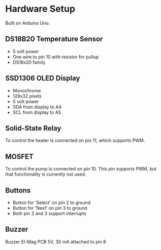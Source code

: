 Hardware Setup
==============

Built on Arduino Uno.


DS18B20 Temperature Sensor
--------------------------

- 5 volt power
- One wire to pin 10 with resistor for pullup
- DS18x20 family

SSD1306 OLED Display
--------------------

- Monochrome
- 128x32 pixels
- 5 volt power
- SDA from display to A4
- SCL from display to A5


Solid-State Relay
-----------------

To control the heater is connected on pin 11, which supports PWM.


MOSFET
------

To control the pump is connected on pin 10. This pin supports PWM, but
that functionality is currently not used.


Buttons
-------

- Button for 'Select' on pin 2 to ground
- Button for 'Next' on pin 3 to ground
- Both pin 2 and 3 support interrupts

Buzzer
------

Buzzer El-Mag PCB 5V, 30 mA attached to pin 8
